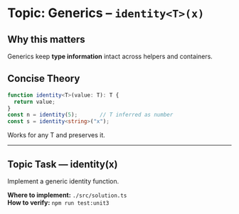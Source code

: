 # Topic: Generics – `identity<T>(x)`

## Why this matters
Generics keep **type information** intact across helpers and containers.

## Concise Theory
```ts
function identity<T>(value: T): T {
  return value;
}
const n = identity(5);       // T inferred as number
const s = identity<string>("x");
```
Works for any T and preserves it.

---

## Topic Task — **identity<T>(x)**
Implement a generic identity function.

**Where to implement:** `./src/solution.ts`  
**How to verify:** `npm run test:unit3`
